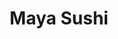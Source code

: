 ---
layout: place
title: "Maya Sushi"
permalink: /california/fresno/maya-sushi.html
stateAbbr: CA
stateName: California
cityName: Fresno
seo:
  name: "Maya Sushi"
  type: Restaurant
  links: https://www.mayasushifresno.com/
description: "Maya Sushi serves delicious sushi in Fresno, California. Try fresh Japanese dishes for a great dining experience. "
place_id: ChIJA-8zVUNDlIARmK1_7QIoMYs
photos:
  - name: >-
      places/ChIJA-8zVUNDlIARmK1_7QIoMYs/photos/AeeoHcLg01FFf8uyZ17JtpZb2Holdg9Qpp9JhNeciRpW0ViXCXVP3cOTXhFeBCdYdhxInspfYgp32BmUQ56hMIDQxCtcNySdYw7u1Sow3i3RDr9AUPC8SkVpGeZ8Kq9U5B2FL__FcZmx6SlQYZpAi31NZs2e0ILvlA-ZMoiwzDz62VxJfDjrmK848aWcOP55p-miSH7Y75_NQTdwFmxJLPRA1j3rv9rjH6MFy6_gvz1oCSRuFeZTpqyNLoGW49FmP--bD4tfbaXy3N-0hMXyo-DhHqWIoHCmqgJC3Zw_dNrpbLjVrg
    widthPx: 1080
    heightPx: 1616
    authorAttributions:
      - displayName: Maya Sushi
        uri: https://maps.google.com/maps/contrib/110148371155951077210
        photoUri: >-
          https://lh3.googleusercontent.com/a/ACg8ocKtQCBT485oAAwY8rw031sCXlo-N3w24UZYqLzuYBwdO_La1w=s100-p-k-no-mo
    flagContentUri: >-
      https://www.google.com/local/imagery/report/?cb_client=maps_api_places.places_api&image_key=!1e10!2sAF1QipOG6MHX2737mskkIVaO1qQ-7tNBsFyi5pGPnXtI&hl=en-US
    googleMapsUri: >-
      https://www.google.com/maps/place//data=!3m4!1e2!3m2!1sAF1QipOG6MHX2737mskkIVaO1qQ-7tNBsFyi5pGPnXtI!2e10!4m2!3m1!1s0x809443435533ef03:0x8b312802ed7fad98
  - name: >-
      places/ChIJA-8zVUNDlIARmK1_7QIoMYs/photos/AeeoHcId4xb1KeCYPpsK02qwzc0iiN8_4MzHI99rBSX4WN0IImIfsBPyjUJhK080me11svHF7HjtPIUyZvd72oyyU-y2y_h5U3JS40SrFDr_C5sqSnJxzOJTbaFzJF67zL5ZpcCUmiAm36LAHcCvBNWUqW7n0JazqkwoXH3ScfRQHuqqpegmDbzPsSrBKFh7qnHQajmyuVe60-7pjMuKsEhohYIsuQYDlRDMXHpaFW9H3t5CC1Fjp8prsFIp_8vWwTvV4MlQvv09kredLukCpqP1EulQVh6PTv0z_a0gZMD-pr3EGw
    widthPx: 4096
    heightPx: 4096
    authorAttributions:
      - displayName: Maya Sushi
        uri: https://maps.google.com/maps/contrib/110148371155951077210
        photoUri: >-
          https://lh3.googleusercontent.com/a/ACg8ocKtQCBT485oAAwY8rw031sCXlo-N3w24UZYqLzuYBwdO_La1w=s100-p-k-no-mo
    flagContentUri: >-
      https://www.google.com/local/imagery/report/?cb_client=maps_api_places.places_api&image_key=!1e10!2sAF1QipMxzJzXKZt9vfmTAFOeFEqnM4FLp2lus3t9kENg&hl=en-US
    googleMapsUri: >-
      https://www.google.com/maps/place//data=!3m4!1e2!3m2!1sAF1QipMxzJzXKZt9vfmTAFOeFEqnM4FLp2lus3t9kENg!2e10!4m2!3m1!1s0x809443435533ef03:0x8b312802ed7fad98
  - name: >-
      places/ChIJA-8zVUNDlIARmK1_7QIoMYs/photos/AeeoHcJfc7KnFIbuGD4Mfe3aJEnY5pv-CVfhoxfG9oMweicA1XmSFsT7mKaFX1OQszcvRhMvE9UC5PTjSOr7TWe1SjPPvkp3q1LAy1AEel_Que9JFZ9q8v3e5EVed5brXVJF1CtRqZ8UPRdMXcPB19aLRZcqhOYbAbr3lWmDrVMj1SINAOsLnxfqLiDkbH5fNaYo4wkh-AjAQEao-uZCpgXVyasfBJ-6qfO6ExPXjs_76RcsdWkP-qJk8R1t0cpDMuRCU4NXLlhnJKIqN69ioUpCj9NtZqtQbrjN_3-8SUjceATaMw
    widthPx: 4800
    heightPx: 2700
    authorAttributions:
      - displayName: Maya Sushi Lounge
        uri: https://maps.google.com/maps/contrib/108500488181453963677
        photoUri: >-
          https://lh3.googleusercontent.com/a-/ALV-UjV4CgTY1vzGk52I3E3PXDIuveolgHtYu-gpG0o1R9wVEgDI2OM=s100-p-k-no-mo
    flagContentUri: >-
      https://www.google.com/local/imagery/report/?cb_client=maps_api_places.places_api&image_key=!1e10!2sAF1QipNKrBxWALs5vZLGMJV7Rg5X8AtX4JhSpmjdFoYy&hl=en-US
    googleMapsUri: >-
      https://www.google.com/maps/place//data=!3m4!1e2!3m2!1sAF1QipNKrBxWALs5vZLGMJV7Rg5X8AtX4JhSpmjdFoYy!2e10!4m2!3m1!1s0x809443435533ef03:0x8b312802ed7fad98
  - name: >-
      places/ChIJA-8zVUNDlIARmK1_7QIoMYs/photos/AeeoHcKaNX30M0OMi-o5xSr71lW_qvcyFyMc7fvxYDQHU0eKDTv24iIfIWOZ6RS3s8FxdkpUQrpxtFV6n4In_u-RAfQYYG07rsmgKIy-IsQrBuWxtYbGWyOZVjo0YA-OyMP_CVsPzuMDq6KaHmknv3Lcdr7cksz4vAb2wG6X8jD721UxiAtWGUQQ7jA0YsSFqBT0LTzcqo0_Uk24S2EscZpMRSVKQneHJrYre9YXhIHBsoZ0WcocygJ4SPSMXgyWR45Dcdz8uQ52o3xo_jSxRHxchDYZD3kQVc5zDx5ndPV7K3EDBfXcxgkNRO4eqnTTiPaYqyh6RUb6hg2PM-X97Bdi8C7usTwxPDB9J_mbg4VvLkRy_1mrInj58DoO5BNsJmF__hTKfgz8RLbHCuUl2rErCb71iF2K2FSFUHLbmD_n46b4eg
    widthPx: 4032
    heightPx: 2312
    authorAttributions:
      - displayName: Karina Angouw-Sandoval
        uri: https://maps.google.com/maps/contrib/117408647692078952308
        photoUri: >-
          https://lh3.googleusercontent.com/a-/ALV-UjUIcJ948QfZABF0SDPtLCNKpaQy5M0T0BQ1eoWf2vrngUHFB7Tnsg=s100-p-k-no-mo
    flagContentUri: >-
      https://www.google.com/local/imagery/report/?cb_client=maps_api_places.places_api&image_key=!1e10!2sCIHM0ogKEICAgICni-Xjdw&hl=en-US
    googleMapsUri: >-
      https://www.google.com/maps/place//data=!3m4!1e2!3m2!1sCIHM0ogKEICAgICni-Xjdw!2e10!4m2!3m1!1s0x809443435533ef03:0x8b312802ed7fad98
  - name: >-
      places/ChIJA-8zVUNDlIARmK1_7QIoMYs/photos/AeeoHcLK_3Fbul0QeUjCj_mxV4vmqzVFzq29GzTOsnTxnq8aP81YYBV_OheN-P9dgWTIe-vr6OjqYQ1Nt-u-n32deKcU8CP2fgsuMFiABUArAE6LOV6MzCf5WF6EhC-5vXQttE3wE5AWZUnbcD02bm7nU4AW3TwffdJWQmMhFSxESp-Fg6hzBfB3tTkjXwXs89pZsJgZMRu5kVnZAMxovMkxEqnMYY4OfQY3nRAgB0oHsgykYx1OkIj9npEFd1KFhpRUL8jrbmNYBaW_p8rTsYF9DYvCR8T_YIcYv7berhyWEuaf7w
    widthPx: 3024
    heightPx: 4032
    authorAttributions:
      - displayName: Maya Sushi
        uri: https://maps.google.com/maps/contrib/110148371155951077210
        photoUri: >-
          https://lh3.googleusercontent.com/a/ACg8ocKtQCBT485oAAwY8rw031sCXlo-N3w24UZYqLzuYBwdO_La1w=s100-p-k-no-mo
    flagContentUri: >-
      https://www.google.com/local/imagery/report/?cb_client=maps_api_places.places_api&image_key=!1e10!2sAF1QipMCTl4-sJjj2_VhV3BGtGzQxSAi_kGF4jMjYgPv&hl=en-US
    googleMapsUri: >-
      https://www.google.com/maps/place//data=!3m4!1e2!3m2!1sAF1QipMCTl4-sJjj2_VhV3BGtGzQxSAi_kGF4jMjYgPv!2e10!4m2!3m1!1s0x809443435533ef03:0x8b312802ed7fad98
  - name: >-
      places/ChIJA-8zVUNDlIARmK1_7QIoMYs/photos/AeeoHcLtl4VT3OL6gUdxGY5wB9VdTJPyeVlXKIa2l5Ntkl03RWJlppOmSOKSdcN_yI3VCQhSEU7JVhpk8_kqYbSTomOzfjM6uthh3-Wed745MXX7ig_hwYw6F8pw4lVwcUOCRIl94M4AmpEkAegOtYuRSNECRjv7HyyhfDcgJ0doY8flUX6MaIpRvVozgwHzliINKM05JYjiN0vZUuY9gjQZtWsup7UaMzRyRkYWpD51-hxxeuJG87whK6927ILoK8EJBUnuUjd5IzqOcSYHcCl9yjdT-WEQnj2X3uEQa8IPv4bKfg
    widthPx: 3024
    heightPx: 4032
    authorAttributions:
      - displayName: Maya Sushi
        uri: https://maps.google.com/maps/contrib/110148371155951077210
        photoUri: >-
          https://lh3.googleusercontent.com/a/ACg8ocKtQCBT485oAAwY8rw031sCXlo-N3w24UZYqLzuYBwdO_La1w=s100-p-k-no-mo
    flagContentUri: >-
      https://www.google.com/local/imagery/report/?cb_client=maps_api_places.places_api&image_key=!1e10!2sAF1QipNNHEkqQQJAAzrAxd6O4BCY_qvSI75lreaVmSve&hl=en-US
    googleMapsUri: >-
      https://www.google.com/maps/place//data=!3m4!1e2!3m2!1sAF1QipNNHEkqQQJAAzrAxd6O4BCY_qvSI75lreaVmSve!2e10!4m2!3m1!1s0x809443435533ef03:0x8b312802ed7fad98
  - name: >-
      places/ChIJA-8zVUNDlIARmK1_7QIoMYs/photos/AeeoHcJaaREuIJuG38c_eWRD0ClhbGLwl1ia8Lh270SjS4-VZrHpjeusPchemFu4q1JBmqNI3hdHXXP5SCygOh6jGNpbSYukqTQeIXlR3f_39NRqqsYVtGVp4FTaU7n4r_FGmSIKXFGwY6cHinjzeGyS4DBB-nrqVtGekwUK8EB7BLuGCZlGs2TODHen1kZSs3yl1aK9_TO6J7dLDT0uczoXvSWGH1kSJ6j2OTHK5ZdMYPJkNw06jsHop14i2W5REUwVnS2xcgGb9_9aL4IUepg6U-77yKV_IaRJM_n_SE77ViW2zzvUF90LvX4kcCTkKl0uU8gXqO95qP9AXLCsFw0C4Gefn90CBtGkcUrbj6F2Lrc1EmGQmsSVARS4A7D5dxmJaBxQ9HDGYa3ZsOpvnRxxVK6EIXSH4fdYtBlk2AVM-2ELSiKs
    widthPx: 3583
    heightPx: 2160
    authorAttributions:
      - displayName: MC LoCool
        uri: https://maps.google.com/maps/contrib/107797841489835339819
        photoUri: >-
          https://lh3.googleusercontent.com/a-/ALV-UjXT8kbyzghwbbuHep94pXBDYWrdp7tYHwoxFLZNT-C77SLRI9pdwQ=s100-p-k-no-mo
    flagContentUri: >-
      https://www.google.com/local/imagery/report/?cb_client=maps_api_places.places_api&image_key=!1e10!2sCIHM0ogKEICAgIDnifnGvgE&hl=en-US
    googleMapsUri: >-
      https://www.google.com/maps/place//data=!3m4!1e2!3m2!1sCIHM0ogKEICAgIDnifnGvgE!2e10!4m2!3m1!1s0x809443435533ef03:0x8b312802ed7fad98
  - name: >-
      places/ChIJA-8zVUNDlIARmK1_7QIoMYs/photos/AeeoHcJngVwtaIh6x6nUN1xFaeBP1IsG3riSot5Vp0D_QMDW73i_DSJ0p_WJkaEmIpuo0y5X0OVzqsddgbTiF0J-RsAyZhsr708dpGj5vx5SkTe9NXkKiWMrM9VFsiZRHZnz4W5lTq5GEjTVGh-2YAnXcdxueAKEpVNy3xs1e26-t4ByF58DbD_5nZbw6FBf9PSgZHrJATGGxyRFeXG9HrupUxl2Gq63BQC3UrVCCxAZxt3VRZL16qLN_omMdgrKvkYjeiqI_7Ed2ZYzZNyiFiTCeBowkwtXwWy_oF1QfaRg2pO9KJTzRaulLfU1aK9fQdhF30JeFSW4ea4qOG9PyMWO9AylvMtsk-7zET2yOB6v5ZmP10u695x9pVcOvJbxVYuZN7kLFCmgXwn4sOVZzAak5kofuEkHL6Eak2iP1aJVgcz9i2Q9
    widthPx: 3000
    heightPx: 4000
    authorAttributions:
      - displayName: A.A. Edralin
        uri: https://maps.google.com/maps/contrib/108806395062316003944
        photoUri: >-
          https://lh3.googleusercontent.com/a-/ALV-UjUmInNZWp9jYg4mFjeX4ZJ1fDzaPPXvkmJmn5qKRiNA9PeQ7qWj=s100-p-k-no-mo
    flagContentUri: >-
      https://www.google.com/local/imagery/report/?cb_client=maps_api_places.places_api&image_key=!1e10!2sCIHM0ogKEICAgID5kNSF8wE&hl=en-US
    googleMapsUri: >-
      https://www.google.com/maps/place//data=!3m4!1e2!3m2!1sCIHM0ogKEICAgID5kNSF8wE!2e10!4m2!3m1!1s0x809443435533ef03:0x8b312802ed7fad98
  - name: >-
      places/ChIJA-8zVUNDlIARmK1_7QIoMYs/photos/AeeoHcLpetMTGIPOTmnLu_Eh1w1UpsYzPvnYyvS-qXrFeJXisw4Uy6bCgNb_Dz45DngKtTwklvAJRgIsP-u4ZTUFbWt1DRdHFiDJM_cAjxj5OdhbRscxBJc226TEBn17Kh4cy9u_zpcKA8t7oRlaGBNgmpAdEm-9igyPM6bn8fLLv8x2pGFgLxY0OdeZ8qNsi1BHSbqerqwEx7yy8HGkFf4wF7Bnub_jjnuMiDVZbRZlYgKLx44g14TKcRNrogoNsWyuzbthJ7lgo2ODFTeLvogQlVn8PiECxukaWNmugUQzHcQojQ
    widthPx: 1080
    heightPx: 1616
    authorAttributions:
      - displayName: Maya Sushi
        uri: https://maps.google.com/maps/contrib/110148371155951077210
        photoUri: >-
          https://lh3.googleusercontent.com/a/ACg8ocKtQCBT485oAAwY8rw031sCXlo-N3w24UZYqLzuYBwdO_La1w=s100-p-k-no-mo
    flagContentUri: >-
      https://www.google.com/local/imagery/report/?cb_client=maps_api_places.places_api&image_key=!1e10!2sAF1QipMDUrZQLaUZ9EftHyw2nv1o-uxVhXiSbwuau_B3&hl=en-US
    googleMapsUri: >-
      https://www.google.com/maps/place//data=!3m4!1e2!3m2!1sAF1QipMDUrZQLaUZ9EftHyw2nv1o-uxVhXiSbwuau_B3!2e10!4m2!3m1!1s0x809443435533ef03:0x8b312802ed7fad98
  - name: >-
      places/ChIJA-8zVUNDlIARmK1_7QIoMYs/photos/AeeoHcK9E6wnUSFZVD3jSWWGCGO_5-yrtWXwwA5fN9cFkVCVdH5o9QoKwKYQz5_CsyjX3k9-HSMV1AQmKhqQVPz4qdu3Kk0ZMD4sc0z_apsA-EWdsWO1hPWK64kOW7_jIFA2LNTUN6oLQfAR96gNcx2Y1Jv7zyPN_bHxzux7hkyfazBZDzgCyJpUuc40ENsDEU6hxXvt1VACUlCsuj0Pjh3e4Kjss_6Q8Szlu35uoQVEZ8crfjxu20VWKU984hqo0H0HXwvqt5ElONNp3_kKaO2M9L29MDuNwM-22SpXL73dakPj8A
    widthPx: 3200
    heightPx: 4800
    authorAttributions:
      - displayName: Maya Sushi
        uri: https://maps.google.com/maps/contrib/110148371155951077210
        photoUri: >-
          https://lh3.googleusercontent.com/a/ACg8ocKtQCBT485oAAwY8rw031sCXlo-N3w24UZYqLzuYBwdO_La1w=s100-p-k-no-mo
    flagContentUri: >-
      https://www.google.com/local/imagery/report/?cb_client=maps_api_places.places_api&image_key=!1e10!2sAF1QipOHVhFBjWTNE_rkMmPe7Rt72056gkXpONePmDHN&hl=en-US
    googleMapsUri: >-
      https://www.google.com/maps/place//data=!3m4!1e2!3m2!1sAF1QipOHVhFBjWTNE_rkMmPe7Rt72056gkXpONePmDHN!2e10!4m2!3m1!1s0x809443435533ef03:0x8b312802ed7fad98
address: '1512 E Champlain Dr #103, Fresno, CA 93720, USA'
street: '1512 E Champlain Dr #103'
city: Fresno
state: CA
zip: '93720'
country: USA
neighborhood: null
latitude: '36.867617'
longitude: '-119.756335'
accessibility_options:
  wheelchairAccessibleParking: true
  wheelchairAccessibleEntrance: true
  wheelchairAccessibleRestroom: true
  wheelchairAccessibleSeating: true
business_status: OPERATIONAL
name: Maya Sushi
google_maps_links:
  directionsUri: >-
    https://www.google.com/maps/dir//''/data=!4m7!4m6!1m1!4e2!1m2!1m1!1s0x809443435533ef03:0x8b312802ed7fad98!3e0
  placeUri: https://maps.google.com/?cid=10029841838170418584
  writeAReviewUri: >-
    https://www.google.com/maps/place//data=!4m3!3m2!1s0x809443435533ef03:0x8b312802ed7fad98!12e1
  reviewsUri: >-
    https://www.google.com/maps/place//data=!4m4!3m3!1s0x809443435533ef03:0x8b312802ed7fad98!9m1!1b1
  photosUri: >-
    https://www.google.com/maps/place//data=!4m3!3m2!1s0x809443435533ef03:0x8b312802ed7fad98!10e5
primary_type: Japanese Restaurant
opening_hours:
  regular: null
  current: null
secondary_opening_hours:
  regular:
    weekdayDescriptions: null
    type: null
  current:
    weekdayDescriptions: null
    type: null
phone: (559) 434-1464
price_level: PRICE_LEVEL_MODERATE
price_range: $20 &ndash; $30
rating: '4.6'
rating_count: 226
website: https://www.mayasushifresno.com/
reviews: null
parking_options: null
payment_options: null
allow_dogs: null
curbside_pickup: null
delivery: null
dine_in: null
good_for_children: null
good_for_groups: null
good_for_sports: null
live_music: null
menu_for_children: null
outdoor_seating: null
reservable: null
restroom: null
serves_beer: null
serves_breakfast: null
serves_brunch: null
serves_cocktails: null
serves_coffee: null
serves_dinner: null
serves_dessert: null
serves_lunch: null
serves_vegetarian_food: null
serves_wine: null
takeout: null
summary: null

---